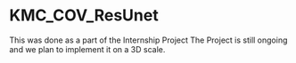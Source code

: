 # KMC_COV_ResUnet

This was done as a part of the Internship Project
The Project is still ongoing and we plan to implement it on a 3D scale.
